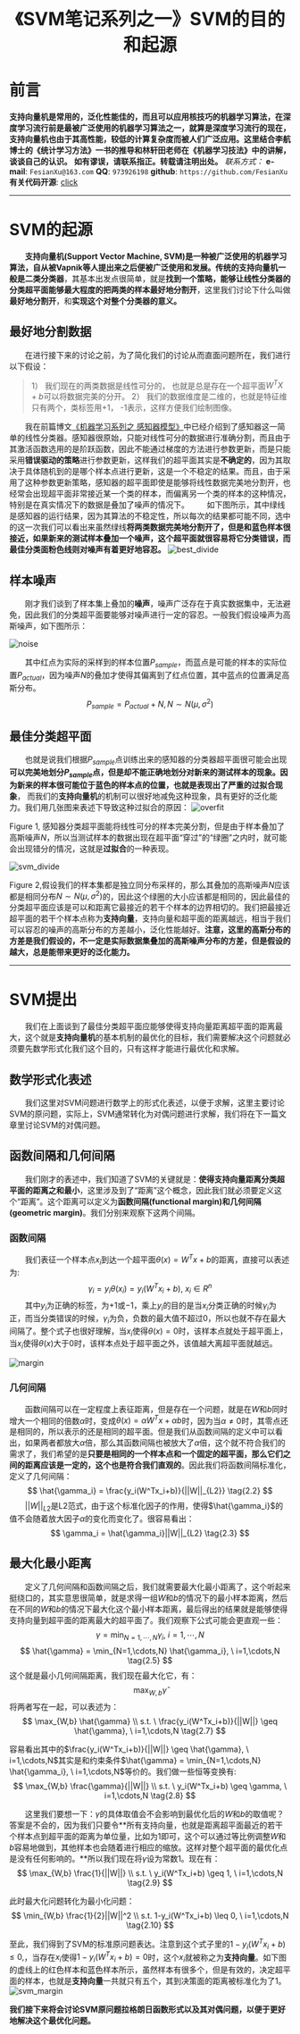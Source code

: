 <div align=center>
<font size="6"><b>《SVM笔记系列之一》SVM的目的和起源</b></font> 
</div>

# 前言
**支持向量机是常用的，泛化性能佳的，而且可以应用核技巧的机器学习算法，在深度学习流行前是最被广泛使用的机器学习算法之一，就算是深度学习流行的现在，支持向量机也由于其高性能，较低的计算复杂度而被人们广泛应用。这里结合李航博士的《统计学习方法》一书的推导和林轩田老师在《机器学习技法》中的讲解，谈谈自己的认识。**
**如有谬误，请联系指正。转载请注明出处。**
*联系方式：*
**e-mail**: `FesianXu@163.com`
**QQ**: `973926198`
**github**: `https://github.com/FesianXu`
**有关代码开源**: [click][click]

*****

# SVM的起源
　　**支持向量机(Support Vector Machine, SVM)**是一种被广泛使用的机器学习算法，自从被Vapnik等人提出来之后便被广泛使用和发展。传统的支持向量机一般是**二类分类器**，其基本出发点很简单，就是**找到一个策略，能够让线性分类器的分类超平面能够最大程度的把两类的样本最好地分割开**，这里我们讨论下什么叫做**最好地分割开**，和**实现这个对整个分类器的意义。**

## 最好地分割数据
　　在进行接下来的讨论之前，为了简化我们的讨论从而直面问题所在，我们进行以下假设：
> 1） 我们现在的两类数据是线性可分的， 也就是总是存在一个超平面$W^TX+b$可以将数据完美的分开。
> 2） 我们的数据维度是二维的，也就是特征维只有两个，类标签用+1， -1表示，这样方便我们绘制图像。

　　我在前篇博文[《机器学习系列之 感知器模型》][perceptron]中已经介绍到了感知器这一简单的线性分类器。感知器很原始，只能对线性可分的数据进行准确分割，而且由于其激活函数选用的是阶跃函数，因此不能通过梯度的方法进行参数更新，而是只能采用**错误驱动的策略**进行参数更新，这样我们的超平面其实是**不确定的**，因为其取决于具体随机到的是哪个样本点进行更新，这是一个不稳定的结果。而且，由于采用了这种参数更新策略，感知器的超平面即使是能够将线性数据完美地分割开，也经常会出现超平面非常接近某一个类的样本，而偏离另一个类的样本的这种情况，特别是在真实情况下的数据是叠加了噪声的情况下。
　　如下图所示，其中绿线是感知器的运行结果，因为其算法的不稳定性，所以每次的结果都可能不同，选中的这一次我们可以看出来虽然绿线**将两类数据完美地分割开了，但是和蓝色样本很接近，如果新来的测试样本叠加一个噪声，这个超平面就很容易将它分类错误，而最佳分类面粉色线则对噪声有着更好地容忍。**
![best_divide][best_divide]

## 样本噪声
　　刚才我们谈到了样本集上叠加的**噪声**，噪声广泛存在于真实数据集中，无法避免，因此我们的分类超平面要能够对噪声进行一定的容忍。一般我们假设噪声为高斯噪声，如下图所示：
  
![noise][noise]

　　其中红点为实际的采样到的样本位置$P_{sample}$，而蓝点是可能的样本的实际位置$P_{actual}$，因为噪声$N$的叠加才使得其偏离到了红点位置，其中蓝点的位置满足高斯分布。
$$
P_{sample} = P_{actual}+N, N \sim N(\mu, \sigma^2)
\tag{1.1}
$$

## 最佳分类超平面
　　也就是说我们根据$P_{sample}$点训练出来的感知器的分类器超平面很可能会出现**可以完美地划分$P_{sample}$点，但是却不能正确地划分对新来的测试样本的现象。因为新来的样本很可能位于蓝色的样本点的位置，也就是表现出了严重的过拟合现象**， 而我们的**支持向量机**的机制可以很好地减免这种现象，具有更好的泛化能力。我们用几张图来表述下导致这种过拟合的原因：
![overfit][overfit]

Figure 1, 感知器分类超平面能将线性可分的样本完美分割，但是由于样本叠加了高斯噪声$N$，所以当测试样本的数据出现在超平面“穿过”的“绿圈”之内时，就可能会出现错分的情况，这就是**过拟合**的一种表现。

![svm_divide][svm_divide]

Figure 2,假设我们的样本集都是独立同分布采样的，那么其叠加的高斯噪声$N$应该都是相同分布$N \sim N(\mu, \sigma^2)$的，因此这个绿圈的大小应该都是相同的，因此最佳的分类超平面应该是可以和距离它最接近的若干个样本的边界相切的。我们把最接近超平面的若干个样本点称为**支持向量**，支持向量和超平面的距离越远，相当于我们可以容忍的噪声的高斯分布的方差越小，泛化性能越好。**注意，这里的高斯分布的方差是我们假设的，不一定是实际数据集叠加的高斯噪声分布的方差，但是假设的越大，总是能带来更好的泛化能力。**

*****

# SVM提出
　　我们在上面谈到了最佳分类超平面应能够使得支持向量距离超平面的距离最大，这个就是**支持向量机**的基本机制的最优化的目标，我们需要解决这个问题就必须要先数学形式化我们这个目的，只有这样才能进行最优化和求解。
  
## 数学形式化表述
　　我们这里对SVM问题进行数学上的形式化表述，以便于求解，这里主要讨论SVM的原问题，实际上，SVM通常转化为对偶问题进行求解，我们将在下一篇文章里讨论SVM的对偶问题。
## 函数间隔和几何间隔
　　我们刚才的表述中，我们知道了SVM的关键就是：**使得支持向量距离分类超平面的距离之和最小**，这里涉及到了“距离”这个概念，因此我们就必须要定义这个“距离”。这个距离可以定义为**函数间隔(functional margin)**和**几何间隔(geometric margin)**。我们分别来观察下这两个间隔。
### 函数间隔
　　我们表征一个样本点$x_i$到达一个超平面$\theta(x)=W^Tx+b$的距离，直接可以表述为:
$$
\gamma_i = y_i\theta(x_i) = y_i(W^Tx_i+b), \ x_i \in R^n
\tag{2.1}
$$
　　其中$y_i$为正确的标签，为$+1$或$-1$，乘上$y_i$的目的是当$x_i$分类正确的时候$\gamma_i$为正，而当分类错误的时候，$\gamma_i$为负，负数的最大值不超过0，所以也就不存在最大间隔了。整个式子也很好理解，当$x_i$使得$\theta(x)=0$时，该样本点就处于超平面上，当$x_i$使得$\theta(x)$大于0时，该样本点处于超平面之外，该值越大离超平面就越远。

![margin][margin]

### 几何间隔
　　函数间隔可以在一定程度上表征距离，但是存在一个问题，就是在$W$和$b$同时增大一个相同的倍数$\alpha$时，变成$\theta(x)=\alpha W^Tx+\alpha b$时，因为当$\alpha \neq 0$时，其零点还是相同的，所以表示的还是相同的超平面。但是我们从函数间隔的定义中可以看出，如果两者都放大$\alpha$倍，那么其函数间隔也被放大了$\alpha$倍，这个就不符合我们的需求了，我们希望的是**只要是相同的一个样本点和一个固定的超平面，那么它们之间的距离应该是一定的，这个也是符合我们直观的**。因此我们将函数间隔标准化，定义了几何间隔：
$$
\hat{\gamma_i} = \frac{y_i(W^Tx_i+b)}{||W||_{L2}}
\tag{2.2}
$$
　　$||W||_{L2}$是L2范式，由于这个标准化因子的作用，使得$\hat{\gamma_i}$的值不会随着放大因子$\alpha$的变化而变化了。很容易看出：
$$
\gamma_i = \hat{\gamma_i}||W||_{L2}
\tag{2.3}
$$


## 最大化最小距离
　　定义了几何间隔和函数间隔之后，我们就需要最大化最小距离了，这个听起来挺绕口的，其实意思很简单，就是求得一组$W$和$b$的情况下的最小样本距离，然后在不同的$W$和$b$的情况下最大化这个最小样本距离，最后得出的结果就是能够使得支持向量到超平面的距离最大的超平面了。我们观察下公式可能会更直观一些：
$$
\gamma = \min_{N=1,\cdots,N} \gamma_i, \ i=1,\cdots,N
\tag{2.4}
$$
$$
\hat{\gamma} = \min_{N=1,\cdots,N} \hat{\gamma_i}, \ i=1,\cdots,N
\tag{2.5}
$$
这个就是最小几何间隔距离，我们现在最大化它，有：
$$
\max_{W,b} \hat{\gamma}
\tag{2.6}
$$
将两者写在一起，可以表述为：
$$
\max_{W,b} \hat{\gamma} \\
s.t. \ \frac{y_i(W^Tx_i+b)}{||W||} \geq \hat{\gamma}, \ i=1,\cdots,N
\tag{2.7}
$$

容易看出其中的$\frac{y_i(W^Tx_i+b)}{||W||} \geq \hat{\gamma}, \ i=1,\cdots,N$其实是和约束条件$\hat{\gamma} = \min_{N=1,\cdots,N} \hat{\gamma_i}, \ i=1,\cdots,N$等价的。我们做一些恒等变换有:
$$
\max_{W,b} \frac{\gamma}{||W||} \\
s.t. \ y_i(W^Tx_i+b) \geq \gamma, \ i=1,\cdots,N
\tag{2.8}
$$

　　这里我们要想一下：$\gamma$的具体取值会不会影响到最优化后的$W$和$b$的取值呢？答案是不会的，因为我们只要令**所有支持向量，也就是距离超平面最近的若干个样本点到超平面的距离为单位量，比如为1即可，这个可以通过等比例调整$W$和$b$容易地做到，其他样本也会随着进行相应的缩放。这样对整个超平面的最优化点是没有任何影响的。**所以我们现在将$\gamma$设为常数1。现在有：
$$
\max_{W,b} \frac{1}{||W||} \\
s.t. \ y_i(W^Tx_i+b) \geq 1, \ i=1,\cdots,N
\tag{2.9}
$$

此时最大化问题转化为最小化问题：
$$
\min_{W,b} \frac{1}{2}||W||^2 \\
s.t. 1-y_i(W^Tx_i+b) \leq 0, \ i=1,\cdots,N
\tag{2.10}
$$

至此，我们得到了SVM的标准原问题表达。注意到这个式子里的$1-y_i(W^Tx_i+b) \leq 0,$，当存在$x_i$使得$1-y_i(W^Tx_i+b) = 0$时，这个$x_i$就被称之为**支持向量**。如下图的虚线上的红色样本和蓝色样本所示，虽然样本有很多个，但是有效的，决定超平面的样本，也就是**支持向量**一共就只有五个，其到决策面的距离被标准化为了1。
![svm_margin][svm_margin]

**我们接下来将会讨论SVM原问题拉格朗日函数形式以及其对偶问题，以便于更好地解决这个最优化问题。**


[click]: https://github.com/FesianXu/AI_Blog/tree/master/SVM%E7%9B%B8%E5%85%B3
[perceptron]: http://blog.csdn.net/LoseInVain/article/details/78430585
[best_divide]: ./imgs/best_divide.png
[noise]: ./imgs/noise.png
[overfit]: ./imgs/overfit.png
[svm_divide]: ./imgs/svm_divide.png
[margin]: ./imgs/margin.png
[svm_margin]: ./imgs/svm_margin_2.png


